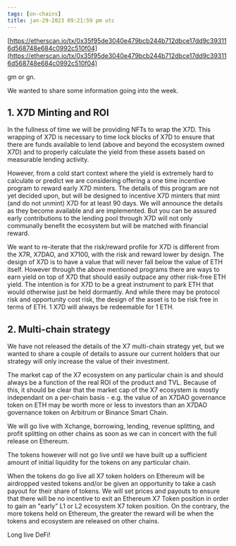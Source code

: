 ```yaml
---
tags: [on-chains]
title: jan-29-2023 09:21:59 pm utc
---
```


[https://etherscan.io/tx/0x35f95de3040e479bcb244b712dbce17dd9c393116d568748e684c0992c510f04](https://etherscan.io/tx/0x35f95de3040e479bcb244b712dbce17dd9c393116d568748e684c0992c510f04)

gm or gn.

We wanted to share some information going into the week.

## 1. X7D Minting and ROI

In the fullness of time we will be providing NFTs to wrap the X7D. This wrapping of X7D is necessary to time lock blocks of X7D to ensure that there are funds available to lend (above and beyond the ecosystem owned X7D) and to properly calculate the yield from these assets based on measurable lending activity.

However, from a cold start context where the yield is extremely hard to calculate or predict we are considering offering a one time incentive program to reward early X7D minters. The details of this program are not yet decided upon, but will be designed to incentive X7D minters that mint (and do not unmint) X7D for at least 90 days. We will announce the details as they become available and are implemented. But you can be assured early contributions to the lending pool through X7D will not only communally benefit the ecosystem but will be matched with financial reward.

We want to re-iterate that the risk/reward profile for X7D is different from the X7R, X7DAO, and X7100, with the risk and reward lower by design. The design of X7D is to have a value that will never fall below the value of ETH itself. However through the above mentioned programs there are ways to earn yield on top of X7D that should easily outpace any other risk-free ETH yield. The intention is for X7D to be a great instrument to park ETH that would otherwise just be held dormantly. And while there may be protocol risk and opportunity cost risk, the design of the asset is to be risk free in terms of ETH. 1 X7D will always be redeemable for 1 ETH.

## 2. Multi-chain strategy

We have not released the details of the X7 multi-chain strategy yet, but we wanted to share a couple of details to assure our current holders that our strategy will only increase the value of their investment.

The market cap of the X7 ecosystem on any particular chain is and should always be a function of the real ROI of the product and TVL. Because of this, it should be clear that the market cap of the X7 ecosystem is mostly independant on a per-chain basis - e.g. the value of an X7DAO governance token on ETH may be worth more or less to investors than an X7DAO governance token on Arbitrum or Binance Smart Chain.

We will go live with Xchange, borrowing, lending, revenue splitting, and profit splitting on other chains as soon as we can in concert with the full release on Ethereum.

The tokens however will not go live until we have built up a sufficient amount of initial liquidity for the tokens on any particular chain.

When the tokens do go live all X7 token holders on Ethereum will be airdropped vested tokens and/or be given an opportunity to take a cash payout for their share of tokens. We will set prices and payouts to ensure that there will be no incentive to exit an Ethereum X7 Token position in order to gain an "early" L1 or L2 ecosystem X7 token position. On the contrary, the more tokens held on Ethereum, the greater the reward will be when the tokens and ecosystem are released on other chains.

Long live DeFi!
